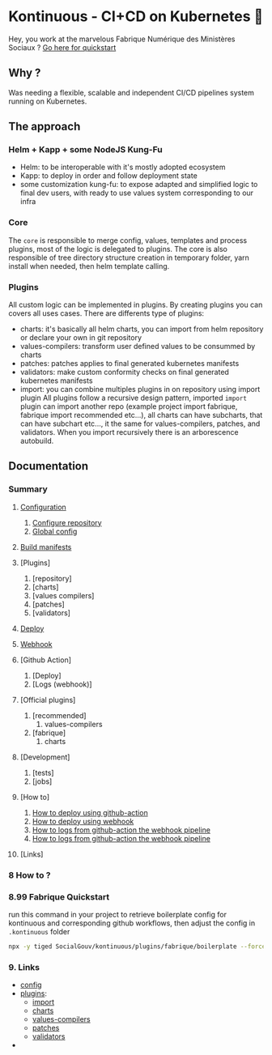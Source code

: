 # Kontinuous - CI+CD on Kubernetes 🚀

Hey, you work at the marvelous Fabrique Numérique des Ministères Sociaux ?
[Go here for quickstart](#899-fabrique-quickstart)

## Why ?

Was needing a flexible, scalable and independent CI/CD pipelines system running on Kubernetes.

## The approach

### Helm + Kapp + some NodeJS Kung-Fu

- Helm: to be interoperable with it's mostly adopted ecosystem
- Kapp: to deploy in order and follow deployment state
- some customization kung-fu: to expose adapted and simplified logic to final dev users, with ready to use values system corresponding to our infra

### Core

The `core` is responsible to merge config, values, templates and process plugins, most of the logic is delegated to plugins. The core is also responsible of tree directory structure creation in temporary folder, yarn install when needed, then helm template calling.

### Plugins

All custom logic can be implemented in plugins. By creating plugins you can covers all uses cases. There are differents type of plugins:
- charts: it's basically all helm charts, you can import from helm repository or declare your own in git repository
- values-compilers: transform user defined values to be consummed by charts
- patches: patches applies to final generated kubernetes manifests
- validators: make custom conformity checks on final generated kubernetes manifests
- import: you can combine multiples plugins in on repository using import plugin
All plugins follow a recursive design pattern, imported `import` plugin can import another repo (example project import fabrique, fabrique import recommended etc...), all charts can have subcharts, that can have subchart etc..., it the same for values-compilers, patches, and validators.
When you import recursively there is an arborescence autobuild.

## Documentation

### Summary

1. [Configuration](#1-configuration)
    1. [Configure repository](#12-)
    2. [Global config](#12-)

2. [Build manifests](#12-)

  1. [Plugins]
      1. [repository]
      1. [charts]
      1. [values compilers]
      1. [patches]
      1. [validators]

3. [Deploy](#12-)

4. [Webhook](#12-)

5. [Github Action]
    1. [Deploy]
    1. [Logs (webhook)]


6. [Official plugins]
    1. [recommended]
        1. values-compilers
    1. [fabrique]
        1. charts

7. [Development]
    1. [tests]
    1. [jobs]

8. [How to]
    1. [How to deploy using github-action](#81-)
    2. [How to deploy using webhook](#82-)
    3. [How to logs from github-action the webhook pipeline](#83-)
    99. [How to logs from github-action the webhook pipeline](#899-fabrique-quickstart)

9. [Links]

### 8 How to ?

### 8.99 Fabrique Quickstart
run this command in your project to retrieve boilerplate config for kontinuous and corresponding github workflows, then adjust the config in `.kontinuous` folder
```sh
npx -y tiged SocialGouv/kontinuous/plugins/fabrique/boilerplate --force
```

### 9. Links

- [config](docs/config.md)
- [plugins](docs/plugins/index.md):
    - [import](docs/plugins/import.md)
    - [charts](docs/plugins/charts.md)
    - [values-compilers](docs/plugins/values-compilers.md)
    - [patches](docs/plugins/patches.md)
    - [validators](docs/plugins/validators.md)
- [](docs/.md)


